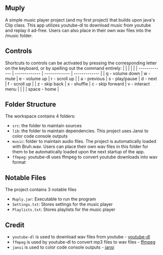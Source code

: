 ## Muply

A simple music player project (and my first project) that builds upon java's Clip class. This app utilizes youtube-dl to download music from youtube and replay it ad-free. Users can also place in their own wav files into the /music folder.

## Controls

Shortcuts to controls can be activated by pressing the corresponding letter on the keyboard, or by spelling out the command entirely:
|  |  |  |  |
| ------------- | ------------- |  -------------  | ------------- |
| q - volume down | w - mute | e - volume up | r - scroll up |
| a - previous | s - play/pause | d - next | f - scroll up |
| z - skip back | x - shuffle | c - skip forward | v - interact menu |
| | | space - home |

## Folder Structure

The workspace contains 4 folders:

- `src`: the folder to maintain sources
- `lib`: the folder to maintain dependencies. This project uses Jansi to color code console outputs
- `music`: folder to maintain audio files. The project is automatically loaded with Bruh.wav. Users can place their own wav files in this folder for them to be automatically loaded upon the next startup of the app.
- `ffmpeg`: youtube-dl uses ffmpeg to convert youtube downloads into wav format

## Notable Files

The project contains 3 notable files

- `Muply.jar`: Executable to run the program
- `Settings.txt`: Stores settings for the music player
- `Playlists.txt`: Stores playlists for the music player


## Credit

- `youtube-dl` is used to download wav files from youtube - [youtube-dl](https://github.com/ytdl-org/youtube-dl)
- `ffmpeg` is used by youtube-dl to convert mp3 files to wav files - [ffmpeg](https://github.com/FFmpeg/FFmpeg)
- `jansi` is used to color code console outputs - [jansi](https://github.com/fusesource/jansi)
